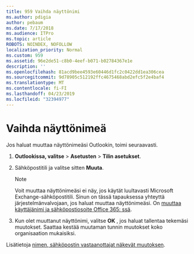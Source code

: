 ```yaml
---
title: 959 Vaihda näyttönimi
ms.author: pdigia
author: pebaum
ms.date: 7/17/2018
ms.audience: ITPro
ms.topic: article
ROBOTS: NOINDEX, NOFOLLOW
localization_priority: Normal
ms.custom: 959
ms.assetid: 96e2de51-c8b0-4eef-b071-b02784367e1e
description: ''
ms.openlocfilehash: 81acd9bee4593e60446d1fc2c0422dd1ea306cea
ms.sourcegitcommit: 9d78905c512192ffc4675468abd2efc5f2e4baf4
ms.translationtype: MT
ms.contentlocale: fi-FI
ms.lasthandoff: 04/23/2019
ms.locfileid: "32394977"
---
```

# <a name="change-your-display-name"></a>Vaihda näyttönimeä
  
Jos haluat muuttaa näyttönimeäsi Outlookin, toimi seuraavasti.
  
1. **Outlookissa, valitse** \> **Asetusten** \> **Tilin asetukset**.
    
2. Sähköpostitili ja valitse sitten **Muuta**.
    
    > [!NOTE]
    > Voit muuttaa näyttönimeäsi ei näy, jos käytät luultavasti Microsoft Exchange-sähköpostitili. Sinun on tässä tapauksessa yhteyttä järjestelmänvalvojaan, jos haluat muuttaa näyttönimeäsi. On [muuttaa käyttäjänimi ja sähköpostiosoite Office 365: ssä](https://support.office.com/article/fb5ac074-e203-4e1f-9843-b9d1a3e03297.aspx). 
  
3. Kun olet muuttanut näyttönimi, valitse **OK** , jos haluat tallentaa tekemäsi muutokset. Saattaa kestää muutaman tunnin muutokset koko organisaation mukaisiksi. 
    
Lisätietoja [nimen, sähköpostin vastaanottajat näkevät muutoksen](https://support.office.com/article/2b53331a-ba2a-4803-88dc-ac9fe376c8a9.aspx).
  

